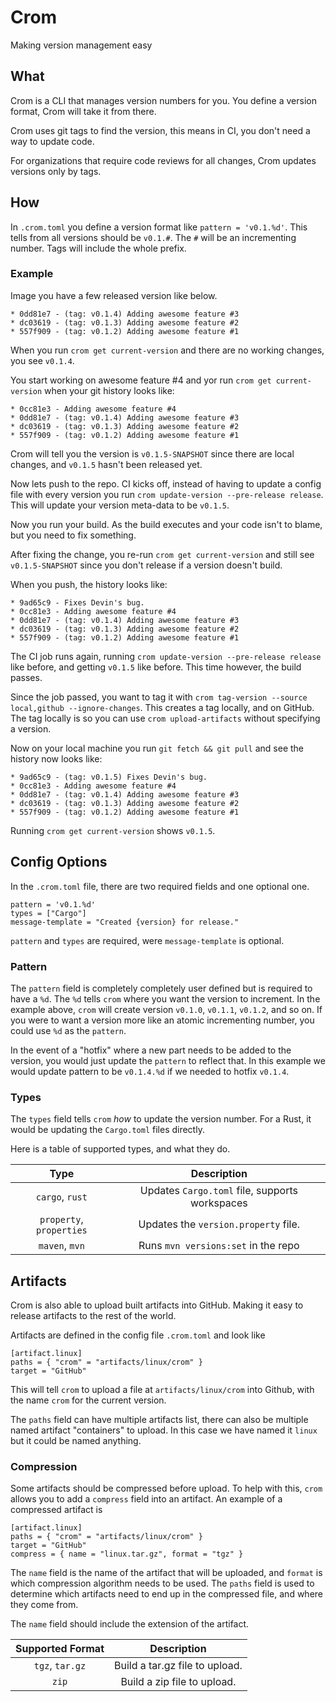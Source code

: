 # Crom
Making version management easy

## What
Crom is a CLI that manages version numbers for you. You define a version format, Crom will take it from there.

Crom uses git tags to find the version, this means in CI, you don't need a way to update code.

For organizations that require code reviews for all changes, Crom updates versions only by tags.

## How
In `.crom.toml` you define a version format like `pattern = 'v0.1.%d'`. This tells from all versions should be `v0.1.#`. The `#` will be an incrementing number. Tags will include the whole prefix.

### Example

Image you have a few released version like below.

```
* 0dd81e7 - (tag: v0.1.4) Adding awesome feature #3
* dc03619 - (tag: v0.1.3) Adding awesome feature #2
* 557f909 - (tag: v0.1.2) Adding awesome feature #1
```

When you run `crom get current-version` and there are no working changes, you see `v0.1.4`.

You start working on awesome feature #4 and yor run `crom get current-version` when your git history looks like:

```
* 0cc81e3 - Adding awesome feature #4
* 0dd81e7 - (tag: v0.1.4) Adding awesome feature #3
* dc03619 - (tag: v0.1.3) Adding awesome feature #2
* 557f909 - (tag: v0.1.2) Adding awesome feature #1
```

Crom will tell you the version is `v0.1.5-SNAPSHOT` since there are local changes, and `v0.1.5` hasn't been released yet.

Now lets push to the repo. CI kicks off, instead of having to update a config file with every version you run `crom update-version --pre-release release`. This will update your version meta-data to be `v0.1.5`. 

Now you run your build. As the build executes and your code isn't to blame, but you need to fix something.

After fixing the change, you re-run `crom get current-version` and still see `v0.1.5-SNAPSHOT` since you don't release if a version doesn't build.

When you push, the history looks like:

```
* 9ad65c9 - Fixes Devin's bug.
* 0cc81e3 - Adding awesome feature #4
* 0dd81e7 - (tag: v0.1.4) Adding awesome feature #3
* dc03619 - (tag: v0.1.3) Adding awesome feature #2
* 557f909 - (tag: v0.1.2) Adding awesome feature #1
```

The CI job runs again, running `crom update-version --pre-release release` like before, and getting `v0.1.5` like before. This time however, the build passes.

Since the job passed, you want to tag it with `crom tag-version --source local,github --ignore-changes`. This creates a tag locally, and on GitHub. The tag locally is so you can use `crom upload-artifacts` without specifying a version.

Now on your local machine you run `git fetch && git pull` and see the history now looks like:

```
* 9ad65c9 - (tag: v0.1.5) Fixes Devin's bug.
* 0cc81e3 - Adding awesome feature #4
* 0dd81e7 - (tag: v0.1.4) Adding awesome feature #3
* dc03619 - (tag: v0.1.3) Adding awesome feature #2
* 557f909 - (tag: v0.1.2) Adding awesome feature #1
```

Running `crom get current-version` shows `v0.1.5`.

## Config Options
In the `.crom.toml` file, there are two required fields and one optional one.

```
pattern = 'v0.1.%d'
types = ["Cargo"]
message-template = "Created {version} for release."
```

`pattern` and `types` are required, were `message-template` is optional.

### Pattern

The `pattern` field is completely completely user defined but is required to have a `%d`. The `%d` tells `crom` where you want the version to increment. In the example above, `crom` will create version `v0.1.0`, `v0.1.1`, `v0.1.2`, and so on. If you were to want a version more like an atomic incrementing number, you could use `%d` as the `pattern`.

In the event of a "hotfix" where a new part needs to be added to the version, you would just update the `pattern` to reflect that. In this example we would update pattern to be `v0.1.4.%d` if we needed to hotfix `v0.1.4`.

### Types

The `types` field tells `crom` _how_ to update the version number. For a Rust, it would be updating the `Cargo.toml` files directly.

Here is a table of supported types, and what they do.

| Type                     | Description   |
|:------------------------:|:-------------:|
| `cargo`, `rust`          | Updates `Cargo.toml` file, supports workspaces|
| `property`, `properties` | Updates the `version.property` file. |
| `maven`, `mvn`           | Runs `mvn versions:set` in the repo |

## Artifacts
Crom is also able to upload built artifacts into GitHub. Making it easy to release artifacts to the rest of the world.

Artifacts are defined in the config file `.crom.toml` and look like

```
[artifact.linux]
paths = { "crom" = "artifacts/linux/crom" }
target = "GitHub"
```

This will tell `crom` to upload a file at `artifacts/linux/crom` into Github, with the name `crom` for the current version.

The `paths` field can have multiple artifacts list, there can also be multiple named artifact "containers" to upload. In this case we have named it `linux` but it could be named anything.

### Compression
Some artifacts should be compressed before upload. To help with this, `crom` allows you to add a `compress` field into an artifact. An example of a compressed artifact is

```
[artifact.linux]
paths = { "crom" = "artifacts/linux/crom" }
target = "GitHub"
compress = { name = "linux.tar.gz", format = "tgz" }
```

The `name` field is the name of the artifact that will be uploaded, and `format` is which compression algorithm needs to be used. The `paths` field is used to determine which artifacts need to end up in the compressed file, and where they come from.

The `name` field should include the extension of the artifact.

| Supported Format | Description   |
|:-----------------:|:-------------:|
| `tgz`, `tar.gz`  | Build a tar.gz file to upload. |
| `zip`            | Build a zip file to upload. |